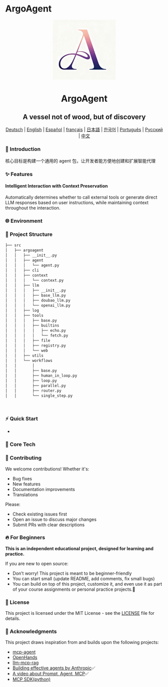 # ArgoAgent

<div align="center">
  <img src="./pics/logo.png" alt="Logo" width="200">
  <h1 align="center">ArgoAgent</h1>
  <h2 align="center">A vessel not of wood, but of discovery</h2>

</div>
<div align="center">
<!-- Keep these links. Translations will automatically update with the README. -->
  
[Deutsch](https://zdoc.app/de/BV003/ArgoAgent) | 
[English](https://zdoc.app/en/BV003/ArgoAgent) | 
[Español](https://zdoc.app/es/BV003/ArgoAgent) | 
[français](https://zdoc.app/fr/BV003/ArgoAgent) | 
[日本語](https://zdoc.app/ja/BV003/ArgoAgent) | 
[한국어](https://zdoc.app/ko/BV003/ArgoAgent) | 
[Português](https://zdoc.app/pt/BV003/ArgoAgent) | 
[Русский](https://zdoc.app/ru/BV003/ArgoAgent) | 
[中文](https://zdoc.app/zh/BV003/ArgoAgent)

</div>


### 🚀 Introduction
核心目标是构建一个通用的 agent 包，让开发者能方便地创建和扩展智能代理


### ✨ Features
#### Intelligent Interaction with Context Preservation
Automatically determines whether to call external tools or generate direct LLM responses based on user instructions, while maintaining context throughout the interaction.


### 🌐 Environment



### 📂 Project Structure

```
├── src
│   ├── argoagent
│   │   ├── __init__.py
│   │   ├── agent
│   │   │   └── agent.py
│   │   ├── cli
│   │   ├── context
│   │   │   └── context.py
│   │   ├── llm
│   │   │   ├── __init__.py
│   │   │   ├── base_llm.py
│   │   │   ├── doubao_llm.py
│   │   │   └── openai_llm.py
│   │   ├── log
│   │   ├── tools
│   │   │   ├── base.py
│   │   │   ├── builtins
│   │   │   │   ├── echo.py
│   │   │   │   └── fetch.py
│   │   │   ├── file
│   │   │   ├── registry.py
│   │   │   └── web
│   │   ├── utils
│   │   └── workflows
│   │       │   
│   │       ├── base.py
│   │       ├── human_in_loop.py
│   │       ├── loop.py
│   │       ├── parallel.py
│   │       ├── router.py
│   │       └── single_step.py

    
```



### ⚡ Quick Start
- 

### 🎯 Core Tech


### 🤝 Contributing

We welcome contributions! Whether it's:

- Bug fixes
- New features
- Documentation improvements
- Translations

Please:  
- Check existing issues first  
- Open an issue to discuss major changes  
- Submit PRs with clear descriptions  



### 🔥 For Beginners

**This is an independent educational project, designed for learning and practice.**

If you are new to open source:
- Don’t worry! This project is meant to be beginner-friendly 
- You can start small (update README, add comments, fix small bugs) 
- You can build on top of this project, customize it, and even use it as part of your course assignments or personal practice projects.🤪


### 🎉 License
This project is licensed under the MIT License - see the [LICENSE](LICENSE) file for details.

### 🙏 Acknowledgments
This project draws inspiration from and builds upon the following projects:
- [mcp-agent](https://github.com/lastmile-ai/mcp-agent) 
- [OpenHands](https://github.com/All-Hands-AI/OpenHands) 
- [llm-mcp-rag](https://github.com/KelvinQiu802/llm-mcp-rag)
- [Building effective agents by Anthropic](https://www.anthropic.com/engineering/building-effective-agents)✅
- [A video about Prompt, Agent, MCP](https://www.bilibili.com/video/BV1aeLqzUE6L/?spm_id_from=333.788.recommend_more_video.0&vd_source=6710a28cdc7d2834e160d5fb90681095)✅
- [MCP SDK(python)](https://github.com/modelcontextprotocol/python-sdk?tab=readme-ov-file#fastmcp-properties)